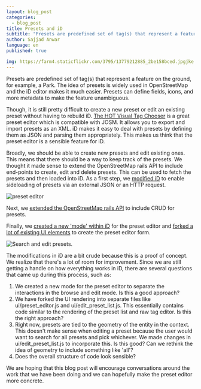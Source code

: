 ```yaml
---
layout: blog_post
categories:
  - blog_post
title: Presets and iD
subtitle: "Presets are predefined set of tag(s) that represent a feature on the ground, for example, a Park. The idea of presets is widely used in OpenStreetMap and the iD editor makes it much easier. Presets can define fields, icons, and more metadata to make the feature unambiguous."
author: Sajjad Anwar
language: en
published: true

img: https://farm4.staticflickr.com/3795/13779212885_2be158bced.jpgjke
---
```


Presets are predefined set of tag(s) that represent a feature on the ground, for example, a Park. The idea of presets is widely used in OpenStreetMap and the iD editor makes it much easier. Presets can define fields, icons, and more metadata to make the feature unambiguous.

Though, it is still pretty difficult to create a new preset or edit an existing preset without having to rebuild iD. [The HOT Visual Tag Chooser](http://visualtags.hotosm.org/) is a great preset editor which is compatible with JOSM. It allows you to export and import presets as an XML. iD makes it easy to deal with presets by defining them as JSON and parsing them appropriately. This makes us think that the preset editor is a sensible feature for iD.

Broadly, we should be able to create new presets and edit existing ones. This means that there should be a way to keep track of the presets. We thought it made sense to extend the OpenStreetMap rails API to include end-points to create, edit and delete presets. This can be used to fetch the presets and then loaded into iD. As a first step, we [modified iD](https://github.com/crowdcover/iD/commit/b6c058c361d2b24e4851c3a3a89c7eb8c346e3a2#diff-c4bea94eae91e15ace0139d7ff52d5b2R44) to enable sideloading of presets via an external JSON or an HTTP request.

![preset editor](https://farm4.staticflickr.com/3795/13779212885_2be158bced.jpg)

Next, we [extended the OpenStreetMap rails API](https://github.com/crowdcover/openstreetmap-website/commit/a235bda8302422122641b236e4a81d63e0ca3802) to include CRUD for presets.

Finally, we [created a new 'mode' within iD](https://github.com/crowdcover/iD/commit/b1070bd4893d489167e74c9fc1b228777ae1fd36) for the preset editor and [forked a lot of existing UI elements](https://github.com/crowdcover/iD/commit/53ea583ec1aad74d5121d4a18ba77c901a988b30) to create the preset editor form.

![Search and edit presets.](https://farm6.staticflickr.com/5465/13779214503_f817a133ce.jpg)

The modifications in iD are a bit crude because this is a proof of concept. We realize that there's a lot of room for improvement. Since we are still getting a handle on how everything works in iD, there are several questions that came up during this process, such as:

1. We created a new mode for the preset editor to separate the interactions in the browse and edit mode. Is this a good approach?
2. We have forked the UI rendering into separate files like ui/preset_editor.js and ui/edit_preset_list.js. This essentially contains code similar to the rendering of the preset list and raw tag editor. Is this the right approach?
3. Right now, presets are tied to the geometry of the entity in the context. This doesn't make sense when editing a preset because the user would want to search for all presets and pick whichever. We made changes in ui/edit_preset_list.js to incorporate this. Is this good? Can we rethink the idea of geometry to include something like 'all'?
4. Does the overall structure of code look sensible?

We are hoping that this blog post will encourage conversations around the work that we have been doing and we can hopefully make the preset editor more concrete.
